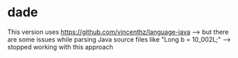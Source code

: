 # dade

This version uses https://github.com/vincenthz/language-java --> but there are some issues while parsing Java source files like "Long b = 10_002L;" --> stopped working with this approach

